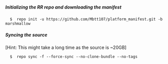 ##### Initializing the RR repo and downloading the manifest

      $  repo init -u https://github.com/Mbtt107/platform_manifest.git -b marshmallow

##### Syncing the source
[Hint: This might take a long time as the source is ~20GB]

      $  repo sync -f --force-sync --no-clone-bundle --no-tags
